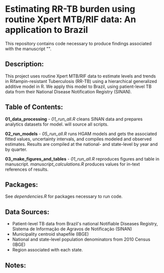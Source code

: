 # Estimating RR-TB burden using routine Xpert MTB/RIF data: An application to Brazil

This repository contains code necessary to produce findings associated with the manuscript "". 

## Description: 
This project uses routine Xpert MTB/RIF data to estimate levels and trends in Rifampin-resistant Tuberculosis (RR-TB) using a hierarchical generalized additive model in R. We apply this model to Brazil, using patient-level TB data from their National Disease Notification Registry (SINAN). 

## Table of Contents: 
**01_data_processing** - *01_run_all.R* cleans SINAN data and prepares analytics datasets for model.  will source all scripts. 

**02_run_models** - *05_run_all.R* runs HGAM models and gets the associated fitted values, uncertainty intervals, and compiles modeled and observed estimates. Results are compiled at the national- and state-level by year and by quarter. 

**03_make_figures_and_tables** - *01_run_all.R* reproduces figures and table in manuscript. *manuscript_calculations.R* produces values for in-text references of results. 


## Packages: 
See *dependencies.R* for packages necessary to run code. 

## Data Sources: 
- Patient-level TB data from Brazil's national Notifiable Diseases Registry, Sistema de Informação de Agravos de Notificação (SINAN)
- Municipality centroid shapefile (IBGE)
- National and state-level population denominators from 2010 Census (IBGE)
- Region associated with each state. 


## Notes: 